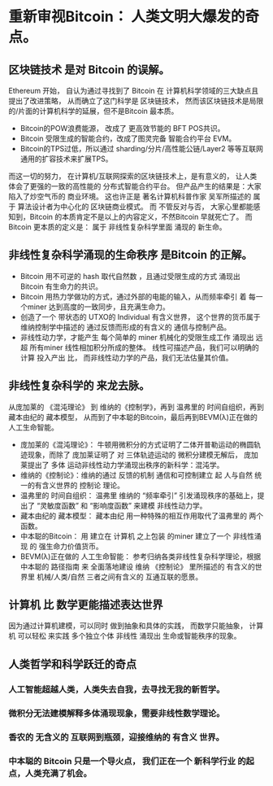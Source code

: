 # 重新审视Bitcoin： 人类文明大爆发的奇点。

## 区块链技术 是对 Bitcoin 的误解。
Ethereum 开始， 自认为通过寻找到了 Bitcoin 在 计算机科学领域的三大缺点且提出了改进策略， 从而确立了这门科学是 区块链技术， 然而该区块链技术是局限的/片面的计算机科学的延展，但不是Bitcoin 最本质。
- Bitcoin的POW浪费能源， 改成了 更高效节能的 BFT POS共识。
- Bitcoin 受限生成的智能合约，改成了图灵完备 智能合约平台 EVM。
- Bitcoin的TPS过低，所以通过 sharding/分片/高性能公链/Layer2 等等互联网通用的扩容技术来扩展TPS。

而这一切的努力， 在计算机/互联网探索的区块链技术上，是有意义的， 让人类 体会了更强的一致的高性能的 分布式智能合约平台。
但产品产生的结果是：大家陷入了炒空气币的 商业环境。 这也许正是 著名计算机科普作家 吴军所描述的 属于 算法设计者为中心化的 区块链商业模式。
而 不管反对与否， 大家心里都能感知到，Bitcoin 的本质肯定不是以上的内容定义，不然Bitcoin 早就死亡了。 
而Bitcoin 更本质的定义是： 属于 非线性复杂科学里面 涌现的 新生命。

## 非线性复杂科学涌现的生命秩序 是Bitcoin 的正解。
- Bitcoin 用不可逆的 hash 取代自然数 ，且通过受限生成的方式 涌现出 Bitcoin 有生命力的共识。
- Bitcoin 用热力学做功的方式，通过外部的电能的输入，从而频率牵引 着 每一个miner 达到高度的一致同步，且充满生命力。
- 创造了一个 带状态的 UTXO的 Individual 有含义世界， 这个世界的货币属于 维纳控制学中描述的 通过反馈而形成的有含义的 通信与控制产品。
- 非线性动力学，才能产生 每个简单的 miner 机械化的受限生成工作 涌现出 远超 所有miner 线性相加积分所成的整体。 线性可描述产品，我们可以明确的计算 投入产出 比， 而非线性动力学的产品，我们无法估量其价值。

## 非线性复杂科学的 来龙去脉。
从庞加莱的 《混沌理论》 到 维纳的《控制学》，再到 温弗里的 时间自组织，再到 藏本由纪的 藏本模型， 从而到了中本聪的Bitcoin，最后再到BEVM(λ)正在做的 人工生命智能。
- 庞加莱的《混沌理论》： 牛顿用微积分的方式证明了二体开普勒运动的椭圆轨迹现象，而除了 庞加莱证明了 对 三体轨迹运动的 微积分建模无解后， 庞加莱提出了 多体 运动非线性动力学涌现出秩序的新科学：混沌学。
- 维纳的《控制论》：维纳的通过 反馈的机制 通信和可控制建立 起 人与自然 统一的有含义世界的 控制论 理论。
- 温弗里的 时间自组织： 温弗里 维纳的 “频率牵引” 引发涌现秩序的基础上，提出了 “灵敏度函数” 和 “影响度函数” 来建模 非线性动力学。
- 藏本由纪的 藏本模型： 藏本由纪 用一种特殊的相互作用取代了温弗里的 两个函数。
- 中本聪的Bitcoin： 用 建立在 计算机 之上包装 的miner 建立了一个 非线性涌现 的 强生命力价值货币。 
- BEVM(λ)正在做的 人工生命智能： 参考归纳各类非线性复杂科学理论，根据中本聪的 路径指南 来 全面落地建设 维纳 《控制论》 里所描述的 有含义的世界里 机械/人类/自然 三者之间有含义的 互通互联的愿景。

## 计算机 比 数学更能描述表达世界
因为通过计算机建模，可以同时 做到抽象和具体的实践， 而数学只能抽象， 计算机 可以轻松 来实践 多个独立个体 非线性 涌现出 生命或智能秩序的现象。

## 人类哲学和科学跃迁的奇点
### 人工智能超越人类，人类失去自我，去寻找无我的新哲学。
### 微积分无法建模解释多体涌现现象，需要非线性数学理论。
### 香农的 无含义的 互联网到瓶颈，迎接维纳的 有含义 世界。
### 中本聪的 Bitcoin 只是一个导火点， 我们正在一个 新科学行业 的起点，人类充满了机会。

